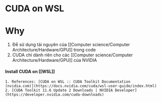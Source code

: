 # CUDA on WSL

# Why
1. Để sử dụng tài nguyên của [[Computer science/Computer Architecture/Hardware/GPU]] trong code
2. CUDA chỉ dành riên cho các [[Computer science/Computer Architecture/Hardware/GPU]] của NVIDIA

#### Install CUDA on [[WSL]]
	1. References: [CUDA on WSL :: CUDA Toolkit Documentation (nvidia.com)](https://docs.nvidia.com/cuda/wsl-user-guide/index.html)
	2. [CUDA Toolkit 11.6 Update 2 Downloads | NVIDIA Developer](https://developer.nvidia.com/cuda-downloads)